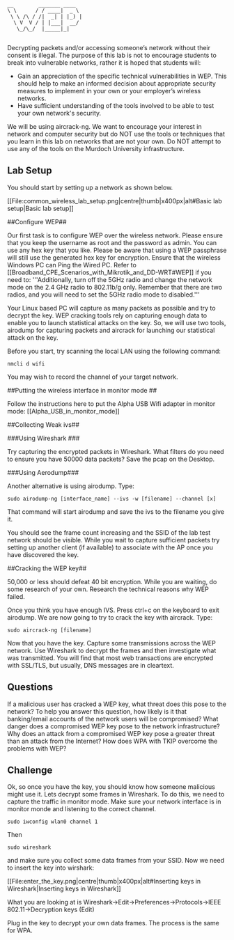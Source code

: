 ```
__        _______ ____  
\ \      / / ____|  _ \ 
 \ \ /\ / /|  _| | |_) |
  \ V  V / | |___|  __/ 
   \_/\_/  |_____|_|    
                        
```

Decrypting packets and/or accessing someone’s network without their consent is illegal. The purpose of this lab is not to encourage students to break into vulnerable networks, rather it is hoped that students will:

* Gain an appreciation of the specific technical vulnerabilities in WEP. This should help to make an informed decision about appropriate security measures to implement in your own or your employer’s wireless networks.
* Have sufficient understanding of the tools involved to be able to test your own network's security.

We will be using aircrack-ng. We want to encourage your interest in network and computer security but do NOT use the tools or techniques that you learn in this lab on networks that are not your own. Do NOT attempt to use any of the tools on the Murdoch University infrastructure.

## Lab Setup ##

You should start by setting up a network as shown below.

[[File:common_wireless_lab_setup.png|centre|thumb|x400px|alt#Basic lab setup|Basic lab setup]]

##Configure WEP##

Our first task is to configure WEP over the wireless network. Please ensure that you keep the username as root and the password as admin. You can use any hex key that you like. Please be aware that using a WEP passphrase will still use the generated hex key for encryption. Ensure that the wireless Windows PC can Ping the Wired PC. Refer to [[Broadband_CPE_Scenarios_with_Mikrotik_and_DD-WRT#WEP]] if you need to: '''Additionally, turn off the 5GHz radio and change the network mode on the 2.4 GHz radio to 802.11b/g only. Remember that there are two radios, and you will need to set the 5GHz radio mode to disabled.'''

Your Linux based PC will capture as many packets as possible and try to decrypt the key. WEP cracking tools rely on capturing enough data to enable you to launch statistical attacks on the key. So, we will use two tools, airodump for capturing packets and aircrack for launching our statistical attack on the key.

Before you start, try scanning the local LAN using the following command: 
 
	nmcli d wifi

You may wish to record the channel of your target network.

##Putting the wireless interface in monitor mode ##

Follow the instructions here to put the Alpha USB Wifi adapter in monitor mode: [[Alpha_USB_in_monitor_mode]]

##Collecting Weak ivs##

###Using Wireshark ###

Try capturing the encrypted packets in Wireshark. What filters do you need to ensure you have 50000 data packets? Save the pcap on the Desktop.

###Using Aerodump###

Another alternative is using airodump. Type:

	sudo airodump-ng [interface_name] --ivs -w [filename] --channel [x]

That command will start airodump and save the ivs to the filename you give it.

You should see the frame count increasing and the SSID of the lab test network should be visible. While you wait to capture sufficient packets try setting up another client (if available) to associate with the AP once you have discovered the key.

##Cracking the WEP key##

50,000 or less should defeat 40 bit encryption. While you are waiting, do some research of your own. Research the technical reasons why WEP failed.

Once you think you have enough IVS. Press ctrl+c on the keyboard to exit airodump. We are now going to try to crack the key with aircrack. Type:

	sudo aircrack-ng [filename]

Now that you have the key. Capture some transmissions across the WEP network. Use Wireshark to decrypt the frames and then investigate what was transmitted. You will find that most web transactions are encrypted with SSL/TLS, but usually, DNS messages are in cleartext.

## Questions ##

If a malicious user has cracked a WEP key, what threat does this pose to the network? To help you answer this question, how likely is it that banking/email accounts of the network users will be compromised?
What danger does a compromised WEP key pose to the network infrastructure? Why does an attack from a compromised WEP key pose a greater threat than an attack from the Internet?
How does WPA with TKIP overcome the problems with WEP?

## Challenge ##

Ok, so once you have the key, you should know how someone malicious might use it. Lets decrypt some frames in Wireshark. To do this, we need to capture the traffic in monitor mode. Make sure your network interface is in monitor monde and listening to the correct channel. 

	sudo iwconfig wlan0 channel 1 

Then

	sudo wireshark

and make sure you collect some data frames from your SSID. Now we need to insert the key into wirshark:

 [[File:enter_the_key.png|centre|thumb|x400px|alt#Inserting keys in Wireshark|Inserting keys in Wireshark]]

What you are looking at is Wireshark->Edit->Preferences->Protocols->IEEE 802.11->Decryption keys (Edit)

Plug in the key to decrypt your own data frames. The process is the same for WPA.

